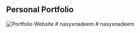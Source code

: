## Personal Portfolio

![Portfolio Website](https://i.ibb.co/WgPMpts/image.png)
#   n a s y x n a d e e m  
 #   n a s y x n a d e e m  
 
